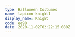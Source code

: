```yaml
---
type: Halloween Costumes
name: lapicon-knight1
display_name: Knight
code: ee98
date: 2020-11-02T02:22:15.080Z
---
```


